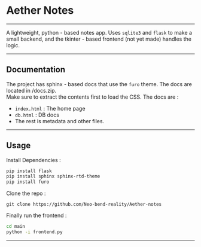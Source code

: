# Aether Notes
---

A lightweight, python - based notes app. Uses `sqlite3` and `flask` to make a small backend, 
and the tkinter - based frontend (not yet made) handles the logic.

---

## Documentation
The project has sphinx - based docs that use the `furo` theme. The docs are located in /docs.zip. <br>
Make sure to extract the contents first to load the CSS. The docs are :
- `index.html` : The home page
- `db.html` : DB docs 
- The rest is metadata and other files.

---

## Usage
Install Dependencies :
```bash
pip install flask
pip install sphinx sphinx-rtd-theme
pip install furo
```
Clone the repo :
```
git clone https://github.com/Neo-bend-reality/Aether-notes
```
Finally run the frontend :
```bash
cd main
python -i frontend.py
```
---